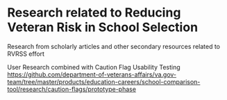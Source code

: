 # Research related to Reducing Veteran Risk in School Selection #

Research from scholarly articles and other secondary resources related to RVRSS effort

User Research combined with Caution Flag Usability Testing
https://github.com/department-of-veterans-affairs/va.gov-team/tree/master/products/education-careers/school-comparison-tool/research/caution-flags/prototype-phase
